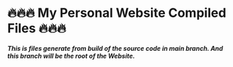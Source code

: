 # 🔥🔥🔥 My Personal Website Compiled Files 🔥🔥🔥

**_This is files generate from build of the source code in main branch. And this branch will be the root of the Website._**
